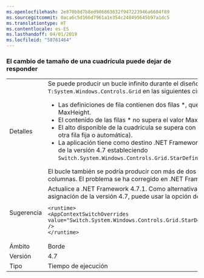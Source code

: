 ```yaml
---
ms.openlocfilehash: 2e870b8d7b8ed986863632f947223946a6604f89
ms.sourcegitcommit: 0aca6c5d166d7961a1e354c248495645b97a1dc5
ms.translationtype: HT
ms.contentlocale: es-ES
ms.lasthandoff: 04/01/2019
ms.locfileid: "58761464"
---
```

### <a name="resizing-a-grid-can-hang"></a>El cambio de tamaño de una cuadrícula puede dejar de responder

|   |   |
|---|---|
|Detalles|Se puede producir un bucle infinito durante el diseño de un control <code>T:System.Windows.Controls.Grid</code> en las siguientes circunstancias:<ul><li>Las definiciones de fila contienen dos filas *, que declaran un valor MinHeight y un valor MaxHeight.</li><li>El contenido de las filas * no supera el valor MaxHeight correspondiente.</li><li>El alto disponible de la cuadrícula se supera con el primer valor MinHeight (más cualquier otra fila fija o automática).</li><li>La aplicación tiene como destino .NET Framework 4.7 o admite el algoritmo de asignación de la versión 4.7 estableciendo <code>Switch.System.Windows.Controls.Grid.StarDefinitionsCanExceedAvailableSpace=false</code>.</li></ul>El bucle también se podría producir con más de dos filas o en el mismo caso para las columnas. El problema se ha corregido en .NET Framework 4.7.1.|
|Sugerencia|Actualice a .NET Framework 4.7.1.  Como alternativa, si ya no necesita el algoritmo de asignación de la versión 4.7, puede usar la opción de configuración siguiente:<pre><code class="lang-xml">&lt;runtime&gt;&#13;&#10;&lt;AppContextSwitchOverrides value=&quot;Switch.System.Windows.Controls.Grid.StarDefinitionsCanExceedAvailableSpace=true&quot; /&gt;&#13;&#10;&lt;/runtime&gt;&#13;&#10;</code></pre>|
|Ámbito|Borde|
|Versión|4.7|
|Tipo|Tiempo de ejecución|

